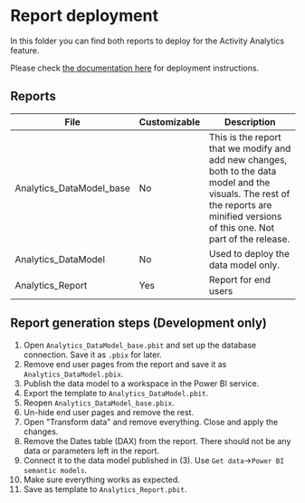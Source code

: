 # Report deployment

In this folder you can find both reports to deploy for the Activity Analytics feature.

Please check [the documentation here](/docs/analytics/README.md) for deployment instructions.

## Reports

File | Customizable | Description
-|-|-
Analytics_DataModel_base | No | This is the report that we modify and add new changes, both to the data model and the visuals. The rest of the reports are minified versions of this one. Not part of the release.
Analytics_DataModel | No | Used to deploy the data model only.
Analytics_Report | Yes | Report for end users

## Report generation steps (Development only)

1. Open `Analytics_DataModel_base.pbit` and set up the database connection. Save it as `.pbix` for later.
2. Remove end user pages from the report and save it as `Analytics_DataModel.pbix`.
3. Publish the data model to a workspace in the Power BI service.
4. Export the template to `Analytics_DataModel.pbit`.
4. Reopen `Analytics_DataModel_base.pbix`.
5. Un-hide end user pages and remove the rest.
6. Open "Transform data" and remove everything. Close and apply the changes.
7. Remove the Dates table (DAX) from the report. There should not be any data or parameters left in the report.
8. Connect it to the data model published in (3). Use `Get data`->`Power BI semantic models`.
9. Make sure everything works as expected.
10. Save as template to `Analytics_Report.pbit`.